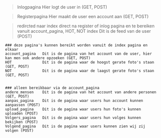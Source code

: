 >Inlogpagina     Hier logt de user in (GET, POST)

>Registerpagina  Hier maakt de user een account aan (GET, POST)

>redircted naar index direct na register of inlog pagina
en te bereiken vanuit account_pagina, HOT, NOT
>index           Dit is de feed van de user (POST)

    ### deze pagina's kunnen bereikt worden vanuit de index pagina en elkaar
    account_pagina   Dit is de pagina van het account van de user, hier kan men ook andere opzoeken (GET, POST)
    HOT              Dit is de pagina waar de hoogst gerate foto's staan (GET, POST)
    NOT              Dit is de pagina waar de laagst gerate foto's staan (GET, POST)


    ### alleen bereikbaar via de account_pagina
    andere_mensen    Dit is de pagina van het account van andere personen (GET, POST)
    aanpas_pagina    Dit is de pagina waar users hun account kunnen aanpassen (POST)
    upload_pagina    Dit is de pagina waar users hun foto's kunnen uploaden (POST)
    Volgers_pagina   Dit is de pagina waar users hun volges kunnen bekijken (POST)
    Volgend_pagina   Dit is de pagina waar users kunnen zien wij zij volgen (POST)